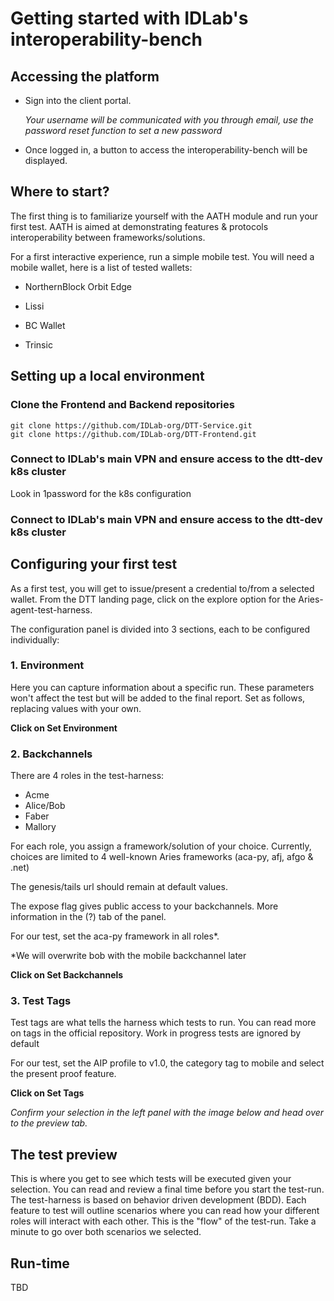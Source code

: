 # Getting started with IDLab's interoperability-bench
## Accessing the platform
* Sign into the client portal.

    *Your username will be communicated with you through email, use the password reset function to set a new password*

* Once logged in, a button to access the interoperability-bench will be displayed.

## Where to start?
The first thing is to familiarize yourself with the AATH module and run your first test. AATH is aimed at demonstrating features & protocols interoperability between frameworks/solutions.

For a first interactive experience, run a simple mobile test. You will need a mobile wallet, here is a list of tested wallets:

* NorthernBlock Orbit Edge

* Lissi

* BC Wallet

* Trinsic

## Setting up a local environment

### Clone the Frontend and Backend repositories

```
git clone https://github.com/IDLab-org/DTT-Service.git
git clone https://github.com/IDLab-org/DTT-Frontend.git
```

### Connect to IDLab's main VPN and ensure access to the dtt-dev k8s cluster

Look in 1password for the k8s configuration

### Connect to IDLab's main VPN and ensure access to the dtt-dev k8s cluster

## Configuring your first test
As a first test, you will get to issue/present a credential to/from a selected wallet. From the DTT landing page, click on the explore option for the Aries-agent-test-harness.

The configuration panel is divided into 3 sections, each to be configured individually:

### 1. Environment
Here you can capture information about a specific run. These parameters won't affect the test but will be added to the final report. Set as follows, replacing values with your own.

**Click on Set Environment**

### 2. Backchannels
There are 4 roles in the test-harness:
* Acme
* Alice/Bob
* Faber
* Mallory

For each role, you assign a framework/solution of your choice. Currently, choices are limited to 4 well-known Aries frameworks (aca-py, afj, afgo & .net)

The genesis/tails url should remain at default values.

The expose flag gives public access to your backchannels. More information in the (?) tab of the panel.

For our test, set the aca-py framework in all roles*.

*We will overwrite bob with the mobile backchannel later

**Click on Set Backchannels**

### 3. Test Tags
Test tags are what tells the harness which tests to run.
You can read more on tags in the official repository.
Work in progress tests are ignored by default

For our test, set the AIP profile to v1.0, the category tag to mobile and select the present proof feature.

**Click on Set Tags**

*Confirm your selection in the left panel with the image below and head over to the preview tab.*

## The test preview
This is where you get to see which tests will be executed given your selection. You can read and review a final time before you start the test-run. The test-harness is based on behavior driven development (BDD). Each feature to test will outline scenarios where you can read how your different roles will interact with each other. This is the "flow" of the test-run. Take a minute to go over both scenarios we selected.

## Run-time
TBD